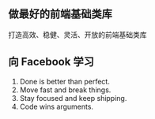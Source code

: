 
做最好的前端基础类库
----

打造高效、稳健、灵活、开放的前端基础类库


向 Facebook 学习
----

1. Done is better than perfect.
2. Move fast and break things.
3. Stay focused and keep shipping.
4. Code wins arguments.

